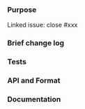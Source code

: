 <!--
*Thank you very much for contributing to Fluss - we are happy that you want to help us improve Fluss. To help the community review your contribution in the best possible way, please go through the checklist below, which will get the contribution into a shape in which it can be best reviewed.*

## Contribution Checklist

  - Make sure that the pull request corresponds to a [GitHub issue](https://github.com/apache/fluss-benchmarks/issues). Exceptions are made for typos in JavaDoc or documentation files, which need no issue.

  - Name the pull request in the format "[component] Title of the pull request", where *[component]* should be replaced by the name of the component being changed. Typically, this corresponds to the component label assigned to the issue (e.g., [kv], [log], [client], [flink]). Skip *[component]* if you are unsure about which is the best component.

  - Fill out the template below to describe the changes contributed by the pull request. That will give reviewers the context they need to do the review.

  - Make sure that the change passes the automated tests, i.e., `mvn clean verify` passes.

  - Each pull request should address only one issue, not mix up code from multiple issues.


**(The sections below can be removed for hotfixes or typos)**
-->

### Purpose

<!-- Linking this pull request to the issue -->
Linked issue: close #xxx

<!-- What is the purpose of the change -->

### Brief change log

<!-- Please describe the changes made in this pull request and explain how they address the issue -->

### Tests

<!-- List UT and IT cases to verify this change -->

### API and Format

<!-- Does this change affect API or storage format -->

### Documentation

<!-- Does this change introduce a new feature -->
